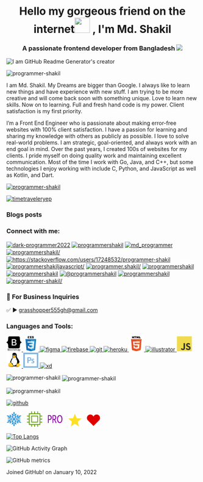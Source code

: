 <h1 align="center">Hello my gorgeous friend on the internet<img src="https://raw.githubusercontent.com/MartinHeinz/MartinHeinz/master/wave.gif" width="40px" height="40px" />
, I'm Md. Shakil</h1>
<h3 align="center">A passionate frontend developer from Bangladesh <img src="https://cdn.pixabay.com/photo/2015/02/18/22/11/bangladesh-641526_960_720.png" width="100px" hight="100px"/> </h3>

![I am GitHub Readme Generator's creator](https://scontent.fdac11-2.fna.fbcdn.net/v/t39.30808-6/272137177_453394906434627_5817980253669872496_n.png?_nc_cat=110&ccb=1-7&_nc_sid=e3f864&_nc_ohc=-Xn078J8-aEAX-TfD6x&tn=Vqq1R85MkYmOyrK9&_nc_ht=scontent.fdac11-2.fna&oh=00_AT8HNbUVVTEPm0IvEZRZhFnl_b7vaCoiWOR54wkS8aWRAg&oe=62CE8D2C)
<p align="left"> <img src="https://komarev.com/ghpvc/?username=programmer-shakil&label=Profile%20views&color=0e75b6&style=flat" alt="programmer-shakil" /> </p>

<p>I am Md. Shakil. My Dreams are bigger than Google. I always like to learn new things and have experience with new stuff.
I am trying to be more creative and will come back soon with something unique.
Love to learn new skills. Now on to learning. Full and fresh hand code is my power. Client satisfaction is my first priority.

I’m a Front End Engineer who is passionate about making error-free websites with 100% client satisfaction. I have a passion for learning and sharing my knowledge with others as publicly as possible. I love to solve real-world problems. I am strategic, goal-oriented, and always work with an end goal in mind. Over the past years, I created 100s of websites for my clients. I pride myself on doing quality work and maintaining excellent communication. Most of the time I work with Go, Java, and C++, but some technologies I enjoy working with include C, Python, and JavaScript as well as Kotlin, and Dart.</p>

<p align="left"> <a href="https://github.com/ryo-ma/github-profile-trophy"><img src="https://github-profile-trophy.vercel.app/?username=programmer-shakil" alt="programmer-shakil" /></a> </p>

<p align="left"> <a href="https://twitter.com/timetraveleryep" target="blank"><img src="https://img.shields.io/twitter/follow/timetraveleryep?logo=twitter&style=for-the-badge" alt="timetraveleryep" /></a> </p>

### Blogs posts
<!-- BLOG-POST-LIST:START -->
<!-- BLOG-POST-LIST:END -->

<h3 align="left">Connect with me:</h3>
<p align="left">
<a href="https://codepen.io/dark-programmer2022" target="blank"><img align="center" src="https://raw.githubusercontent.com/rahuldkjain/github-profile-readme-generator/master/src/images/icons/Social/codepen.svg" alt="dark-programmer2022" height="30" width="40" /></a>
<a href="https://dev.to/programmershakil" target="blank"><img align="center" src="https://raw.githubusercontent.com/rahuldkjain/github-profile-readme-generator/master/src/images/icons/Social/devto.svg" alt="programmershakil" height="30" width="40" /></a>
<a href="https://twitter.com/md_programmer" target="blank"><img align="center" src="https://raw.githubusercontent.com/rahuldkjain/github-profile-readme-generator/master/src/images/icons/Social/twitter.svg" alt="md_programmer" height="30" width="40" /></a>
<a href="https://linkedin.com/in/programmershakil/" target="blank"><img align="center" src="https://raw.githubusercontent.com/rahuldkjain/github-profile-readme-generator/master/src/images/icons/Social/linked-in-alt.svg" alt="programmershakil/" height="30" width="40" /></a>
<a href="https://stackoverflow.com/users/https://stackoverflow.com/users/17248532/programmer-shakil" target="blank"><img align="center" src="https://raw.githubusercontent.com/rahuldkjain/github-profile-readme-generator/master/src/images/icons/Social/stack-overflow.svg" alt="https://stackoverflow.com/users/17248532/programmer-shakil" height="30" width="40" /></a>
<a href="https://fb.com/programmershakiljavascript/" target="blank"><img align="center" src="https://raw.githubusercontent.com/rahuldkjain/github-profile-readme-generator/master/src/images/icons/Social/facebook.svg" alt="programmershakiljavascript/" height="30" width="40" /></a>
<a href="https://instagram.com/programmer.shakil/" target="blank"><img align="center" src="https://raw.githubusercontent.com/rahuldkjain/github-profile-readme-generator/master/src/images/icons/Social/instagram.svg" alt="programmer.shakil/" height="30" width="40" /></a>
<a href="https://dribbble.com/programmershakil" target="blank"><img align="center" src="https://raw.githubusercontent.com/rahuldkjain/github-profile-readme-generator/master/src/images/icons/Social/dribbble.svg" alt="programmershakil" height="30" width="40" /></a>
<a href="https://www.behance.net/programmershakil" target="blank"><img align="center" src="https://raw.githubusercontent.com/rahuldkjain/github-profile-readme-generator/master/src/images/icons/Social/behance.svg" alt="programmershakil" height="30" width="40" /></a>
<a href="https://medium.com/@programmershakil" target="blank"><img align="center" src="https://raw.githubusercontent.com/rahuldkjain/github-profile-readme-generator/master/src/images/icons/Social/medium.svg" alt="@programmershakil" height="30" width="40" /></a>
<a href="https://www.hackerrank.com/programmershakil" target="blank"><img align="center" src="https://raw.githubusercontent.com/rahuldkjain/github-profile-readme-generator/master/src/images/icons/Social/hackerrank.svg" alt="programmershakil" height="30" width="40" /></a>
<a href="https://www.leetcode.com/programmer-shakil/" target="blank"><img align="center" src="https://raw.githubusercontent.com/rahuldkjain/github-profile-readme-generator/master/src/images/icons/Social/leet-code.svg" alt="programmer-shakil/" height="30" width="40" /></a>
</p>

### 📧 For Business Inquiries 
✅  ► grasshopper555gh@gmail.com

<h3 align="left">Languages and Tools:</h3>
<p align="left"> <a href="https://getbootstrap.com" target="_blank" rel="noreferrer"> <img src="https://raw.githubusercontent.com/devicons/devicon/master/icons/bootstrap/bootstrap-plain-wordmark.svg" alt="bootstrap" width="40" height="40"/> </a> <a href="https://www.w3schools.com/css/" target="_blank" rel="noreferrer"> <img src="https://raw.githubusercontent.com/devicons/devicon/master/icons/css3/css3-original-wordmark.svg" alt="css3" width="40" height="40"/> </a> <a href="https://www.figma.com/" target="_blank" rel="noreferrer"> <img src="https://www.vectorlogo.zone/logos/figma/figma-icon.svg" alt="figma" width="40" height="40"/> </a> <a href="https://firebase.google.com/" target="_blank" rel="noreferrer"> <img src="https://www.vectorlogo.zone/logos/firebase/firebase-icon.svg" alt="firebase" width="40" height="40"/> </a> <a href="https://git-scm.com/" target="_blank" rel="noreferrer"> <img src="https://www.vectorlogo.zone/logos/git-scm/git-scm-icon.svg" alt="git" width="40" height="40"/> </a> <a href="https://heroku.com" target="_blank" rel="noreferrer"> <img src="https://www.vectorlogo.zone/logos/heroku/heroku-icon.svg" alt="heroku" width="40" height="40"/> </a> <a href="https://www.w3.org/html/" target="_blank" rel="noreferrer"> <img src="https://raw.githubusercontent.com/devicons/devicon/master/icons/html5/html5-original-wordmark.svg" alt="html5" width="40" height="40"/> </a> <a href="https://www.adobe.com/in/products/illustrator.html" target="_blank" rel="noreferrer"> <img src="https://www.vectorlogo.zone/logos/adobe_illustrator/adobe_illustrator-icon.svg" alt="illustrator" width="40" height="40"/> </a> <a href="https://developer.mozilla.org/en-US/docs/Web/JavaScript" target="_blank" rel="noreferrer"> <img src="https://raw.githubusercontent.com/devicons/devicon/master/icons/javascript/javascript-original.svg" alt="javascript" width="40" height="40"/> </a> <a href="https://www.linux.org/" target="_blank" rel="noreferrer"> <img src="https://raw.githubusercontent.com/devicons/devicon/master/icons/linux/linux-original.svg" alt="linux" width="40" height="40"/> </a> <a href="https://www.photoshop.com/en" target="_blank" rel="noreferrer"> <img src="https://raw.githubusercontent.com/devicons/devicon/master/icons/photoshop/photoshop-line.svg" alt="photoshop" width="40" height="40"/> </a> <a href="https://www.adobe.com/products/xd.html" target="_blank" rel="noreferrer"> <img src="https://cdn.worldvectorlogo.com/logos/adobe-xd.svg" alt="xd" width="40" height="40"/> </a> </p>

<p><img align="left" src="https://github-readme-stats.vercel.app/api/top-langs?username=programmer-shakil&show_icons=true&locale=en&layout=compact" alt="programmer-shakil" /></p>

<p>&nbsp;<img align="center" src="https://github-readme-stats.vercel.app/api?username=programmer-shakil&show_icons=true&locale=en" alt="programmer-shakil" /></p>

<p><img align="center" src="https://github-readme-streak-stats.herokuapp.com/?user=programmer-shakil&" alt="programmer-shakil" /></p>





[<img src='https://cdn.jsdelivr.net/npm/simple-icons@3.0.1/icons/github.svg' alt='github' height='40'>](https://github.com/Programmer-Shakil)  

<a href='https://archiveprogram.github.com/'><img src='https://raw.githubusercontent.com/acervenky/animated-github-badges/master/assets/acbadge.gif' width='40' height='40'></a> <a href='https://docs.github.com/en/developers'><img src='https://raw.githubusercontent.com/acervenky/animated-github-badges/master/assets/devbadge.gif' width='40' height='40'></a> <a href='https://github.com/pricing'><img src='https://raw.githubusercontent.com/acervenky/animated-github-badges/master/assets/pro.gif' width='40' height='40'></a> <a href='https://stars.github.com/'><img src='https://raw.githubusercontent.com/acervenky/animated-github-badges/master/assets/starbadge.gif' width='35' height='35'></a> <a href='https://docs.github.com/en/github/supporting-the-open-source-community-with-github-sponsors'><img src='https://raw.githubusercontent.com/acervenky/animated-github-badges/master/assets/sponsorbadge.gif' width='35' height='35'></a> 

[![Top Langs](https://github-readme-stats.vercel.app/api/top-langs/?username=Programmer-Shakil)](https://github.com/anuraghazra/github-readme-stats)

![GitHub Activity Graph](https://activity-graph.herokuapp.com/graph?username=Programmer-Shakil)  

![GitHub metrics](https://metrics.lecoq.io/Programmer-Shakil)  

<p>Joined GitHub!
on January 10, 2022</p>


